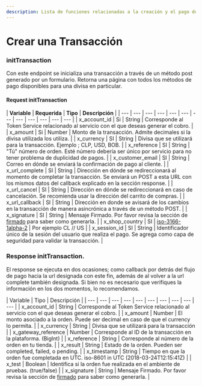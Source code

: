 ```yaml
---
description: Lista de funciones relacionadas a la creación y el pago de una transacción.
---
```


# Crear una Transacción

### initTransaction

Con este endpoint se inicializa una transacción a través de un método post generado por un formulario. Retorna una página con todos los métodos de pago disponibles para una divisa en particular.

#### Request initTransaction

| **Variable** | **Requerida** | **Tipo** | **Descripción** |
| --- | --- | --- | --- | --- | --- | --- | --- | --- | --- | --- | --- |
| x\_account\_id | Si | String | Corresponde al Token Service relacionado al servicio con el que deseas generar el cobro. |
| x\_amount | Si | Number | Monto de la transacción. Admite decimales si la divisa utilizada los utiliza. |
| x\_currency | SI | String | Divisa que se utilizará para la transacción. Ejemplo ; CLP, USD, BOB. |
| x\_reference | SI | String | "Tú" número de orden. Esté número debería ser único por servicio para no tener problema de duplicidad de pagos. |
| x\_customer\_email | SI | String | Correo en dónde se enviará la confirmación de pago al cliente. |
| x\_url\_complete | SI | String | Dirección en dónde se redireccionará al momento de completar la transacción. Se enviará un POST a esta URL con los mismos datos del callback explicado en la sección response. |
| x\_url\_cancel | SI | String | Dirección en dónde se redireccionará en caso de cancelación. Se recomienda usar la dirección del carrito de compras. |
| x\_url\_callback | SI | String | Dirección en donde se avisará de los cambios en la transacción de manera asincrónica a través de un método POST. |
| x\_signature | SI | String | Mensaje Firmado. Por favor revisa la sección de [firmado](proceso-de-firmado.md#proceso) para saber como generarla. |
| x\_shop\_country | SI | [iso-3166-1alpha-2](https://en.wikipedia.org/wiki/ISO_3166-1) | Por ejemplo CL // US  |
| x\_session\_id | SI | String | Identificador único de la sesión del usuario que realiza el pago. Se agrega como capa de seguridad para validar la transacción. |

### Response initTransaction.

El response se ejecuta en dos ocasiones; como callback por detrás del flujo de pago hacia la url designada con este fin, además de al volver a la url complete también designada. Si bien no es necesario que verifiques la información en los dos momentos, lo recomendamos.

| Variable | Tipo | Descripción |
| --- | --- | --- | --- | --- | --- | --- | --- | --- | --- |
| x\_account\_id | String | Corresponde al Token Service relacionado al servicio con el que deseas generar el cobro. |
| x\_amount | Number | El monto asociado a la orden. Puede ser decimal en caso de que el currency lo permita. |
| x\_currency | String | Divisa que se utilizará para la transacción |
| x\_gateway\_reference | Number | Corresponde al ID de la transacción en la plataforma. \(BigInt\) |
| x\_reference | String | Corresponde al número de la orden en tu tienda. |
| x\_result | String | Estado de la orden. Pueden ser completed, failed, o pending. |
| x\_timestamp | String | Tiempo en que la orden fue completada en UTC. iso-8601 in UTC \(2018-03-24T12:15:41Z\) |
| x\_test | Boolean | Identifica si la orden fue realizada en el ambiente de pruebas. \(true/false\) |
| x\_signature | String | Mensaje Firmado. Por favor revisa la sección de [firmado](proceso-de-firmado.md#proceso) para saber como generarla. |

